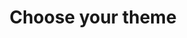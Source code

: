 ---
layout: collection
title: Choose your theme
collection: themes
permalink: /themes/
entries_layout: grid
show_excerpts: true
classes: wide
---